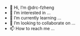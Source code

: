 - 👋 Hi, I’m @drc-fzheng
- 👀 I’m interested in ...
- 🌱 I’m currently learning ...
- 💞️ I’m looking to collaborate on ...
- 📫 How to reach me ...

<!---
drc-fzheng/drc-fzheng is a ✨ special ✨ repository because its `README.md` (this file) appears on your GitHub profile.
You can click the Preview link to take a look at your changes.
--->
